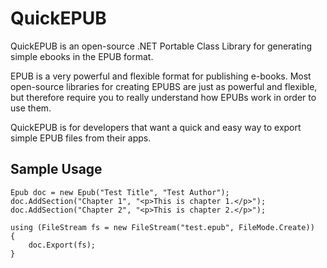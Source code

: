 # QuickEPUB #

QuickEPUB is an open-source .NET Portable Class Library for generating simple ebooks in the EPUB format.

EPUB is a very powerful and flexible format for publishing e-books. Most open-source libraries for creating EPUBS are just as powerful and flexible, but therefore require you to really understand how EPUBs work in order to use them.

QuickEPUB is for developers that want a quick and easy way to export simple EPUB files from their apps.

## Sample Usage ##

```
Epub doc = new Epub("Test Title", "Test Author");
doc.AddSection("Chapter 1", "<p>This is chapter 1.</p>");
doc.AddSection("Chapter 2", "<p>This is chapter 2.</p>");

using (FileStream fs = new FileStream("test.epub", FileMode.Create))
{
    doc.Export(fs);
}
```
